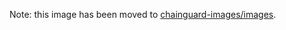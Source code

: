 Note: this image has been moved to [chainguard-images/images](https://github.com/chainguard-images/images/tree/main/images/postgres).

